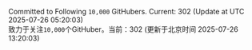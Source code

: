 Committed to Following `10,000` GitHubers. Current: <!-- FOLLOWING_COUNT -->302<!-- FOLLOWING_COUNT --> (Update at UTC <!-- LAST_UPDATED -->2025-07-26 05:20:03<!-- LAST_UPDATED -->)<br>
致力于关注`10,000`个GitHuber。当前：<!-- FOLLOWING_COUNT -->302<!-- FOLLOWING_COUNT --> (更新于北京时间 <!-- LAST_UPDATED_CST -->2025-07-26 13:20:03<!-- LAST_UPDATED_CST -->)

